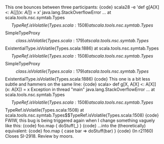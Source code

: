 This one bounces between three participants:
{code}
scala28 -e 'def g[A[X] <: A[_]](x: A[_]) = x'
java.lang.StackOverflowError
...
	at scala.tools.nsc.symtab.Types$$TypeRef.isVolatile(Types.scala:1508)
	at scala.tools.nsc.symtab.Types$$SimpleTypeProxy$$class.isVolatile(Types.scala:179)
	at scala.tools.nsc.symtab.Types$$ExistentialType.isVolatile(Types.scala:1886)
	at scala.tools.nsc.symtab.Types$$TypeRef.isVolatile(Types.scala:1508)
	at scala.tools.nsc.symtab.Types$$SimpleTypeProxy$$class.isVolatile(Types.scala:179)
	at scala.tools.nsc.symtab.Types$$ExistentialType.isVolatile(Types.scala:1886)
{code}
This one is a bit less subtle and hammers on the same line:
{code}
scala> def g[X, A[X] <: A[X]](x: A[X]) = x 
Exception in thread "main" java.lang.StackOverflowError
...
	at scala.tools.nsc.symtab.Types$$TypeRef.isVolatile(Types.scala:1508)
	at scala.tools.nsc.symtab.Types$$TypeRef.isVolatile(Types.scala:1508)
	at scala.tools.nsc.symtab.Types$$TypeRef.isVolatile(Types.scala:1508)
{code}
FWIW, this bug is being triggered again when I change something vaguely like this:
{code}
foo.map { doStuff(_) }
{code}
...into the (theoretically) equivalent:
{code}
foo.map {
  case bar => doStuff(bar)
}
{code}
(In r21160) Closes SI-2918. Review by moors.
